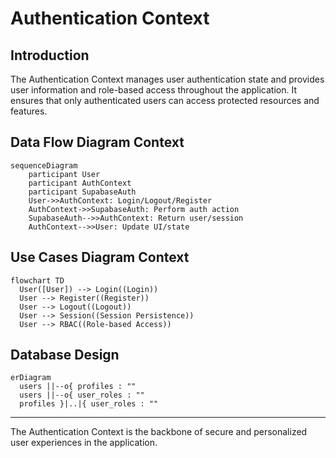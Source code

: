 # Authentication Context

## Introduction
The Authentication Context manages user authentication state and provides user information and role-based access throughout the application. It ensures that only authenticated users can access protected resources and features.

## Data Flow Diagram Context
```mermaid
sequenceDiagram
    participant User
    participant AuthContext
    participant SupabaseAuth
    User->>AuthContext: Login/Logout/Register
    AuthContext->>SupabaseAuth: Perform auth action
    SupabaseAuth-->>AuthContext: Return user/session
    AuthContext-->>User: Update UI/state
```

## Use Cases Diagram Context
```mermaid
flowchart TD
  User([User]) --> Login((Login))
  User --> Register((Register))
  User --> Logout((Logout))
  User --> Session((Session Persistence))
  User --> RBAC((Role-based Access))
```


## Database Design
```mermaid
erDiagram
  users ||--o{ profiles : ""
  users ||--o{ user_roles : ""
  profiles }|..|{ user_roles : ""
```

---
The Authentication Context is the backbone of secure and personalized user experiences in the application. 
